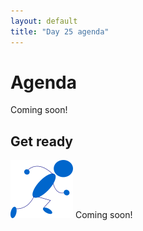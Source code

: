 ```yaml
---
layout: default
title: "Day 25 agenda"
---
```


# Agenda

Coming soon!

## Get ready

<img class="parimg" alt="Get ready" src="img/getready.png"> Coming soon!

<div style="clear: both;"></div>
